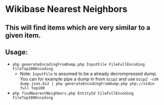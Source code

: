# Wikibase Nearest Neighbors
## This will find items which are very similar to a given item.

## Usage:
* `php generateEncodingFromDump.php InputFile FileFullEncoding FileTop100Encoding`
  * Note: `InputFile` is assumed to be a already decrompressed dump. You can for example pipe a dump in from `bzip2` and use `bzip2 -cdk dump.json.bz2 | php generateEncodingFromDump.php php://stdin full top100`
* `php findNearestNeighbors.php EntityId FileFullEncoding FileTop100Encoding`
